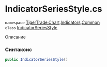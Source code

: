 
# IndicatorSeriesStyle.cs
`namespace` [TigerTrade.Chart](../../../TigerTrade.Chart.md).[Indicators](../../../TigerTrade.Chart/Indicators.md).[Common](../../../TigerTrade.Chart/Indicators/Common.md)  
    `class` [IndicatorSeriesStyle](../../IndicatorSeriesStyle.cs.md)

Описание

### Синтаксис
```csharp
public IndicatorSeriesStyle()
```


                    
                    